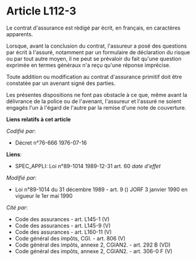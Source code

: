 # Article L112-3

Le contrat d'assurance est rédigé par écrit, en français, en caractères apparents.

Lorsque, avant la conclusion du contrat, l'assureur a posé des questions par écrit à l'assuré, notamment par un formulaire de
déclaration du risque ou par tout autre moyen, il ne peut se prévaloir du fait qu'une question exprimée en termes généraux
n'a reçu qu'une réponse imprécise.

Toute addition ou modification au contrat d'assurance primitif doit être constatée par un avenant signé des parties.

Les présentes dispositions ne font pas obstacle à ce que, même avant la délivrance de la police ou de l'avenant, l'assureur
et l'assuré ne soient engagés l'un à l'égard de l'autre par la remise d'une note de couverture.

**Liens relatifs à cet article**

_Codifié par_:

  - Décret n°76-666 1976-07-16

**Liens**:

  - SPEC_APPLI: Loi n°89-1014 1989-12-31 art. 60 *date d'effet*

_Modifié par_:

  - Loi n°89-1014 du 31 décembre 1989 - art. 9 () JORF 3 janvier 1990 en vigueur le 1er mai 1990

_Cité par_:

  - Code des assurances - art. L145-1 (V)
  - Code des assurances - art. L145-9 (V)
  - Code des assurances - art. L160-11 (V)
  - Code général des impôts, CGI. - art. 806 (V)
  - Code général des impôts, annexe 2, CGIAN2. - art. 292 B (VD)
  - Code général des impôts, annexe 2, CGIAN2. - art. 306-0 F (V)
